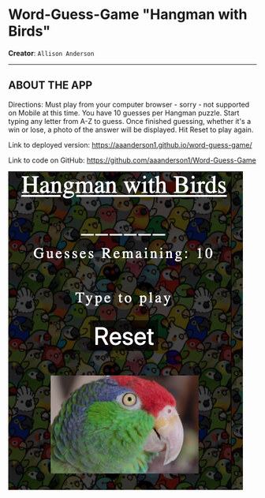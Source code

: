 # Word-Guess-Game "Hangman with Birds"
**Creator**: `Allison Anderson`
- - -
## ABOUT THE APP

Directions: Must play from your computer browser - sorry - not supported on Mobile at this time. You have 10 guesses per Hangman puzzle. Start typing any letter from A-Z to guess. Once finished guessing, whether it's a win or lose, a photo of the answer will be displayed. Hit Reset to play again.

Link to deployed version: https://aaanderson1.github.io/word-guess-game/

Link to code on GitHub: https://github.com/aaanderson1/Word-Guess-Game

![Results](/assets/images/hangman-thumbnail.jpg)